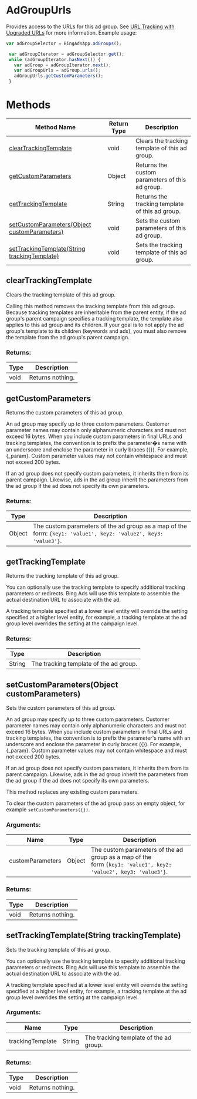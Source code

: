 # AdGroupUrls
Provides access to the URLs for this ad group. See [URL Tracking with Upgraded URLs](/bingads/guides/url-tracking-upgraded-urls) for more information.
Example usage:
```javascript
var adGroupSelector = BingAdsApp.adGroups();

 var adGroupIterator = adGroupSelector.get();
 while (adGroupIterator.hasNext()) {
   var adGroup = adGroupIterator.next();
   var adGroupUrls = adGroup.urls();
   adGroupUrls.getCustomParameters();
 }
```

# Methods
|Method Name|Return Type|Description|
|-|-|-
[clearTrackingTemplate](#cleartrackingtemplate)|void|Clears the tracking template of this ad group.<br />
[getCustomParameters](#getcustomparameters)|Object|Returns the custom parameters of this ad group.
[getTrackingTemplate](#gettrackingtemplate)|String|Returns the tracking template of this ad group.<br />
[setCustomParameters(Object customParameters)](#setcustomparameters~object-customparameters~)|void|Sets the custom parameters of this ad group.<br />
[setTrackingTemplate(String trackingTemplate)](#settrackingtemplate~string-trackingtemplate~)|void|Sets the tracking template of this ad group.<br />

## <a name="cleartrackingtemplate"></a>clearTrackingTemplate
Clears the tracking template of this ad group.


Calling this method removes the tracking template from this ad group. Because tracking templates are inheritable from the parent entity, if the ad group's parent campaign specifies a tracking template, the template also applies to this ad group and its children. If your goal is to not apply the ad group's template to its children (keywords and ads), you must also remove the template from the ad group's parent campaign.
### Returns:
|Type|Description|
|-|-
void|Returns nothing.

## <a name="getcustomparameters"></a>getCustomParameters
Returns the custom parameters of this ad group.

An ad group may specify up to three custom parameters. Customer parameter names may contain only alphanumeric characters and must not exceed 16 bytes. When you include custom parameters in final URLs and tracking templates, the convention is to prefix the parameter�s name with an underscore and enclose the parameter in curly braces ({}). For example, {_param}.  Custom parameter values may not contain whitespace and must not exceed 200 bytes.

If an ad group does not specify custom parameters, it inherits them from its parent campaign. Likewise, ads in the ad group inherit the parameters from the ad group if the ad does not specify its own parameters. 
### Returns:
|Type|Description|
|-|-
Object|The custom parameters of the ad group as a map of the form: `{key1: 'value1', key2: 'value2', key3: 'value3'}`.

## <a name="gettrackingtemplate"></a>getTrackingTemplate
Returns the tracking template of this ad group.


You can optionally use the tracking template to specify additional tracking parameters or redirects. Bing Ads will use this template to assemble the actual destination URL to associate with the ad.

A tracking template specified at a lower level entity will override the setting specified at a higher level entity, for example, a tracking template at the ad group level overrides the setting at the campaign level.
### Returns:
|Type|Description|
|-|-
String|The tracking template of the ad group.

## <a name="setcustomparameters~object-customparameters~"></a>setCustomParameters(Object customParameters)
Sets the custom parameters of this ad group.


An ad group may specify up to three custom parameters. Customer parameter names may contain only alphanumeric characters and must not exceed 16 bytes. When you include custom parameters in final URLs and tracking templates, the convention is to prefix the parameter's name with an underscore and enclose the parameter in curly braces ({}). For example, {_param}.  Custom parameter values may not contain whitespace and must not exceed 200 bytes.

If an ad group does not specify custom parameters, it inherits them from its parent campaign. Likewise, ads in the ad group inherit the parameters from the ad group if the ad does not specify its own parameters. 

This method replaces any existing custom parameters.

To clear the custom parameters of the ad group pass an empty object, for example `setCustomParameters({})`.  
### Arguments:
|Name|Type|Description|
|-|-|-
customParameters|Object|The custom parameters of the ad group as a map of the<br />        form <code>{key1: 'value1', key2: 'value2', key3: 'value3'}</code>.
### Returns:
|Type|Description|
|-|-
void|Returns nothing.

## <a name="settrackingtemplate~string-trackingtemplate~"></a>setTrackingTemplate(String trackingTemplate)
Sets the tracking template of this ad group.


You can optionally use the tracking template to specify additional tracking parameters or redirects. Bing Ads will use this template to assemble the actual destination URL to associate with the ad.

A tracking template specified at a lower level entity will override the setting specified at a higher level entity, for example, a tracking template at the ad group level overrides the setting at the campaign level.
### Arguments:
|Name|Type|Description|
|-|-|-
trackingTemplate|String|The tracking template of the ad group.
### Returns:
|Type|Description|
|-|-
void|Returns nothing.

